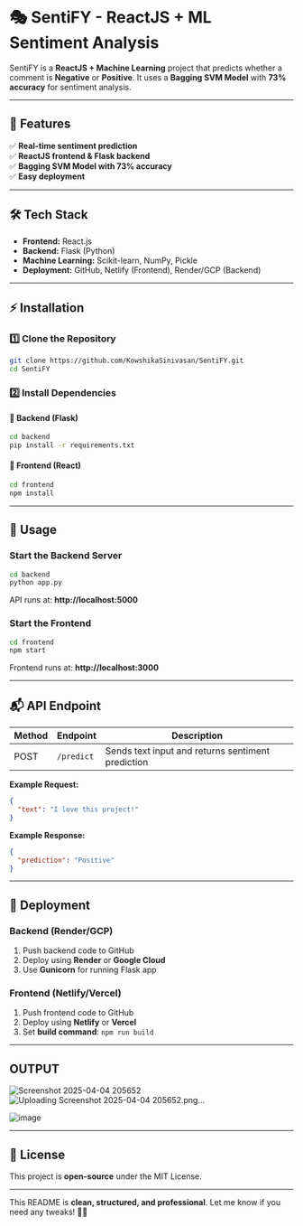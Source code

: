 
# 🎭 SentiFY - ReactJS + ML Sentiment Analysis  

SentiFY is a **ReactJS + Machine Learning** project that predicts whether a comment is **Negative** or **Positive**. It uses a **Bagging SVM Model** with **73% accuracy** for sentiment analysis.  

---

## 🚀 Features  
✅ **Real-time sentiment prediction**  
✅ **ReactJS frontend & Flask backend**  
✅ **Bagging SVM Model with 73% accuracy**  
✅ **Easy deployment**  

---

## 🛠 Tech Stack  

- **Frontend:** React.js  
- **Backend:** Flask (Python)  
- **Machine Learning:** Scikit-learn, NumPy, Pickle  
- **Deployment:** GitHub, Netlify (Frontend), Render/GCP (Backend)  

---

## ⚡ Installation  

### 1️⃣ Clone the Repository  

```bash
git clone https://github.com/KowshikaSinivasan/SentiFY.git
cd SentiFY
```

### 2️⃣ Install Dependencies  

#### 🔹 Backend (Flask)  
```bash
cd backend
pip install -r requirements.txt
```

#### 🔹 Frontend (React)  
```bash
cd frontend
npm install
```

---

## 🎯 Usage  

### Start the Backend Server  
```bash
cd backend
python app.py
```
API runs at: **http://localhost:5000**  

### Start the Frontend  
```bash
cd frontend
npm start
```
Frontend runs at: **http://localhost:3000**  

---

## 📬 API Endpoint  

| Method | Endpoint | Description |
|--------|----------|-------------|
| POST | `/predict` | Sends text input and returns sentiment prediction |

**Example Request:**  
```json
{
  "text": "I love this project!"
}
```

**Example Response:**  
```json
{
  "prediction": "Positive"
}
```

---

## 🚀 Deployment  

### **Backend (Render/GCP)**  
1. Push backend code to GitHub  
2. Deploy using **Render** or **Google Cloud**  
3. Use **Gunicorn** for running Flask app  

### **Frontend (Netlify/Vercel)**  
1. Push frontend code to GitHub  
2. Deploy using **Netlify** or **Vercel**  
3. Set **build command**: `npm run build`  

---

## OUTPUT

![Screenshot 2025-04-04 205652](https://github.com/user-attachments/assets/0ceedf96-bb58-4801-b284-9417c516c876)![Uploading Screenshot 2025-04-04 205652.png…]()

![image](https://github.com/user-attachments/assets/210e3af1-80fc-4a14-9b37-7ba94e7a1c9b)




---

## 📜 License  

This project is **open-source** under the MIT License.  

---

This README is **clean, structured, and professional**. Let me know if you need any tweaks! 🚀🔥
